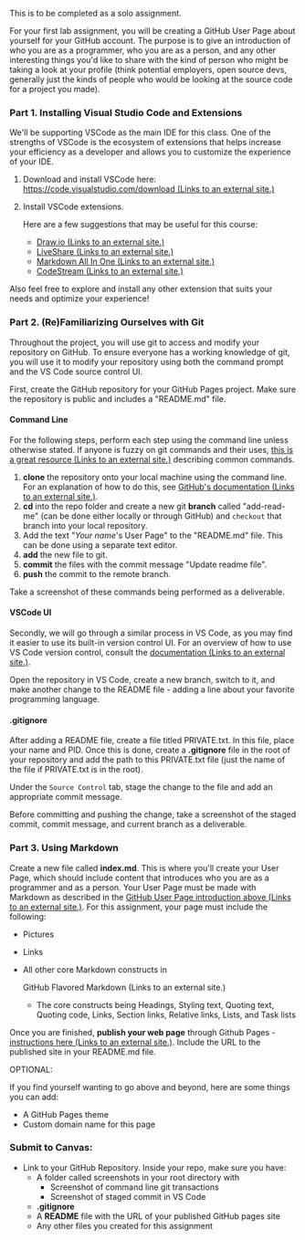 This is to be completed as a solo assignment.

For your first lab assignment, you will be creating a GitHub User Page about yourself for your GitHub account. The purpose is to give an introduction of who you are as a programmer, who you are as a person, and any other interesting things you'd like to share with the kind of person who might be taking a look at your profile (think potential employers, open source devs, generally just the kinds of people who would be looking at the source code for a project you made).

### Part 1. Installing Visual Studio Code and Extensions

We'll be supporting VSCode as the main IDE for this class. One of the strengths of VSCode is the ecosystem of extensions that helps increase your efficiency as a developer and allows you to customize the experience of your IDE.

1. Download and install VSCode here: [https://code.visualstudio.com/download (Links to an external site.)](https://code.visualstudio.com/download)

2. Install VSCode extensions.

   Here are a few suggestions that may be useful for this course:

   - [Draw.io (Links to an external site.)](https://marketplace.visualstudio.com/items?itemName=hediet.vscode-drawio)
   - [LiveShare (Links to an external site.)](https://marketplace.visualstudio.com/items?itemName=MS-vsliveshare.vsliveshare)
   - [Markdown All In One (Links to an external site.)](https://marketplace.visualstudio.com/items?itemName=yzhang.markdown-all-in-one)
   - [CodeStream (Links to an external site.)](https://marketplace.visualstudio.com/items?itemName=CodeStream.codestream)

Also feel free to explore and install any other extension that suits your needs and optimize your experience!

### Part 2. (Re)Familiarizing Ourselves with Git

Throughout the project, you will use git to access and modify your repository on GitHub. To ensure everyone has a working knowledge of git, you will use it to modify your repository using both the command prompt and the VS Code source control UI.

First, create the GitHub repository for your GitHub Pages project. Make sure the repository is public and includes a "README.md" file.

#### Command Line

For the following steps, perform each step using the command line unless otherwise stated. If anyone is fuzzy on git commands and their uses, [this is a great resource (Links to an external site.)](http://guides.beanstalkapp.com/version-control/common-git-commands.html) describing common commands.

1. **clone** the repository onto your local machine using the command line. For an explanation of how to do this, see [GitHub's documentation (Links to an external site.)](https://docs.github.com/en/free-pro-team@latest/github/creating-cloning-and-archiving-repositories/cloning-a-repository#cloning-an-empty-repository).
2. **cd** into the repo folder and create a new git **branch** called "add-read-me" (can be done either locally or through GitHub) and `checkout` that branch into your local repository.
3. Add the text "*Your name*'s User Page" to the "README.md" file. This can be done using a separate text editor.
4. **add** the new file to git.
5. **commit** the files with the commit message "Update readme file".
6. **push** the commit to the remote branch.

Take a screenshot of these commands being performed as a deliverable.

#### VSCode UI

Secondly, we will go through a similar process in VS Code, as you may find it easier to use its built-in version control UI. For an overview of how to use VS Code version control, consult the [documentation (Links to an external site.)](https://code.visualstudio.com/docs/editor/versioncontrol#_git-support).

Open the repository in VS Code, create a new branch, switch to it, and make another change to the README file - adding a line about your favorite programming language.

#### .gitignore

After adding a README file, create a file titled PRIVATE.txt. In this file, place your name and PID. Once this is done, create a **.gitignore** file in the root of your repository and add the path to this PRIVATE.txt file (just the name of the file if PRIVATE.txt is in the root).

Under the `Source Control` tab, stage the change to the file and add an appropriate commit message.

Before committing and pushing the change, take a screenshot of the staged commit, commit message, and current branch as a deliverable.

### Part 3. Using Markdown

Create a new file called **index.md**. This is where you'll create your User Page, which should include content that introduces who you are as a programmer and as a person. Your User Page must be made with Markdown as described in the [GitHub User Page introduction above (Links to an external site.)](https://guides.github.com/features/pages/#setup). For this assignment, your page must include the following:

- Pictures

- Links

- All other core Markdown constructs in

  GitHub Flavored Markdown (Links to an external site.)

  - The core constructs being Headings, Styling text, Quoting text, Quoting code, Links, Section links, Relative links, Lists, and Task lists

Once you are finished, **publish your web page** through Github Pages - [instructions here (Links to an external site.)](https://docs.github.com/en/github/working-with-github-pages/configuring-a-publishing-source-for-your-github-pages-site). Include the URL to the published site in your README.md file.

 

OPTIONAL:

If you find yourself wanting to go above and beyond, here are some things you can add:

- A GitHub Pages theme
- Custom domain name for this page 

 

### Submit to Canvas:

- Link to your GitHub Repository. Inside your repo, make sure you have:
  - A folder called screenshots in your root directory with
    - Screenshot of command line git transactions
    - Screenshot of staged commit in VS Code
  - **.gitignore**
  - A **README** file with the URL of your published GitHub pages site
  - Any other files you created for this assignment